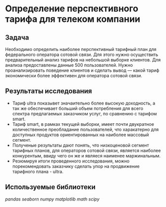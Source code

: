 # Определение перспективного тарифа для телеком компании

## Задача

Необходимо определить наиболее перспективный тарифный план для федерального оператора сотовой связи. Для этого нужно осуществить предварительный анализ тарифов на небольшой выборке клиентов. Для анализа предоставлены данные 500 пользователей. Нужно проанализировать поведение клиентов и сделать вывод — какой тариф экономически более эффективен для оператора сотовой связи.


## Результаты исследования

- Тариф ultra показывет значаительно более высокую доходность, а так же обеспечивает больший объем потребления для всего спектра предлагаемых заказчиком услуг, по сравнению с тарифом smart. 
- Тариф smart, в рамках текущей выборки, имеет почти двукратное количественное преобладание пользователей, что харакатерно для доступных продуктов ориентированных на наиболее массовый сегмент. 
- Полученые результаты дают понять, что низкоценовой сегмент тарифных планов, для операторов сотовой связи, является наиболее конкурентым, ввиду чего он же и являеся наименее маржинальным.
- Резюмируя итоги проведенного исследования, можно порекомендовать заказчику сделать упор на продвижение тарифного плана - ultra. 


## Используемые библиотеки
*pandas*
*seaborn*
*numpy*
*matplotlib*
*math*
*scipy*
